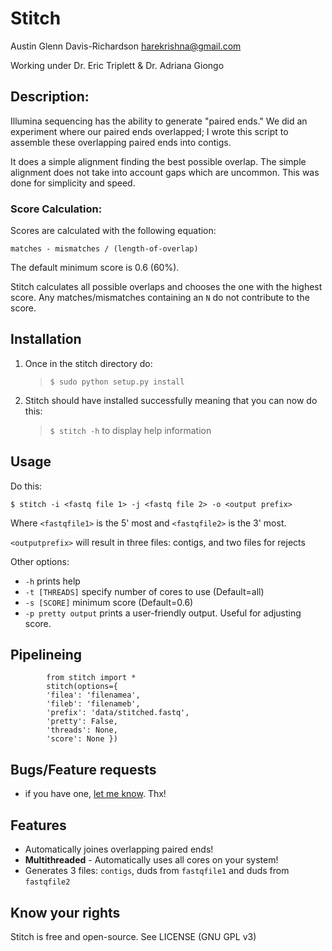 # Stitch

Austin Glenn Davis-Richardson
<harekrishna@gmail.com>

Working under Dr. Eric Triplett & Dr. Adriana Giongo

## Description:

Illumina sequencing has the ability to generate "paired ends."
We did an experiment where our paired ends overlapped;
I wrote this script to assemble these overlapping paired ends into contigs.

It does a simple alignment finding the best possible overlap.  The simple
alignment does not take into account gaps which are uncommon.  This was done
for simplicity and speed.

### Score Calculation:

Scores are calculated with the following equation:

`matches - mismatches / (length-of-overlap)`

The default minimum score is 0.6 (60%).

Stitch calculates all possible overlaps and chooses the one with
the highest score.  Any matches/mismatches containing an `N` do not
contribute to the score.

		    
		
## Installation

1. Once in the stitch directory do:
   > `$ sudo python setup.py install`

2. Stitch should have installed successfully meaning that you can now do this:
   > `$ stitch -h`
   to display help information

## Usage

Do this:

    $ stitch -i <fastq file 1> -j <fastq file 2> -o <output prefix>

Where `<fastqfile1>` is the 5' most and `<fastqfile2>` is the 3' most.

`<outputprefix>` will result in three files: contigs, and two files for rejects

Other options:

 - `-h` prints help
 - `-t [THREADS]` specify number of cores to use (Default=all)
 - `-s [SCORE]` minimum score (Default=0.6)
 - `-p pretty output` prints a user-friendly output.  Useful for adjusting
   score.

## Pipelineing

			from stitch import *
			stitch(options={
		  	'filea': 'filenamea',
		  	'fileb': 'filenameb',
		  	'prefix': 'data/stitched.fastq',
		  	'pretty': False,
		  	'threads': None,
		  	'score': None })

## Bugs/Feature requests

 - if you have one, [let me know](https://github.com/audy/stitch/issues). Thx!

## Features

 - Automatically joines overlapping paired ends!
 - **Multithreaded** - Automatically uses all cores on your system!
 - Generates 3 files: `contigs`, duds from `fastqfile1` and duds from
   `fastqfile2`

## Know your rights

Stitch is free and open-source.
See LICENSE (GNU GPL v3)